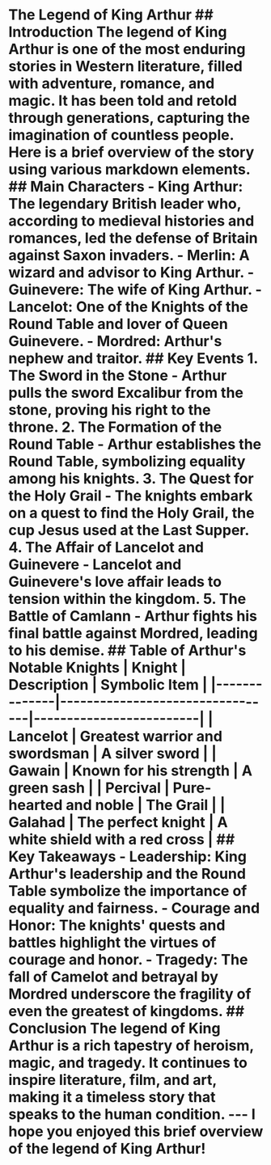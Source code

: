# The Legend of King Arthur ## Introduction The legend of King Arthur is one of the most enduring stories in Western literature, filled with adventure, romance, and magic. It has been told and retold through generations, capturing the imagination of countless people. Here is a brief overview of the story using various markdown elements. ## Main Characters - **King Arthur**: The legendary British leader who, according to medieval histories and romances, led the defense of Britain against Saxon invaders. - **Merlin**: A wizard and advisor to King Arthur. - **Guinevere**: The wife of King Arthur. - **Lancelot**: One of the Knights of the Round Table and lover of Queen Guinevere. - **Mordred**: Arthur's nephew and traitor. ## Key Events 1. **The Sword in the Stone** - Arthur pulls the sword Excalibur from the stone, proving his right to the throne. 2. **The Formation of the Round Table** - Arthur establishes the Round Table, symbolizing equality among his knights. 3. **The Quest for the Holy Grail** - The knights embark on a quest to find the Holy Grail, the cup Jesus used at the Last Supper. 4. **The Affair of Lancelot and Guinevere** - Lancelot and Guinevere's love affair leads to tension within the kingdom. 5. **The Battle of Camlann** - Arthur fights his final battle against Mordred, leading to his demise. ## Table of Arthur's Notable Knights | Knight | Description | Symbolic Item | |--------------|---------------------------------|-------------------------| | Lancelot | Greatest warrior and swordsman | A silver sword | | Gawain | Known for his strength | A green sash | | Percival | Pure-hearted and noble | The Grail | | Galahad | The perfect knight | A white shield with a red cross | ## Key Takeaways - **Leadership**: King Arthur's leadership and the Round Table symbolize the importance of equality and fairness. - **Courage and Honor**: The knights' quests and battles highlight the virtues of courage and honor. - **Tragedy**: The fall of Camelot and betrayal by Mordred underscore the fragility of even the greatest of kingdoms. ## Conclusion The legend of King Arthur is a rich tapestry of heroism, magic, and tragedy. It continues to inspire literature, film, and art, making it a timeless story that speaks to the human condition. --- I hope you enjoyed this brief overview of the legend of King Arthur!

